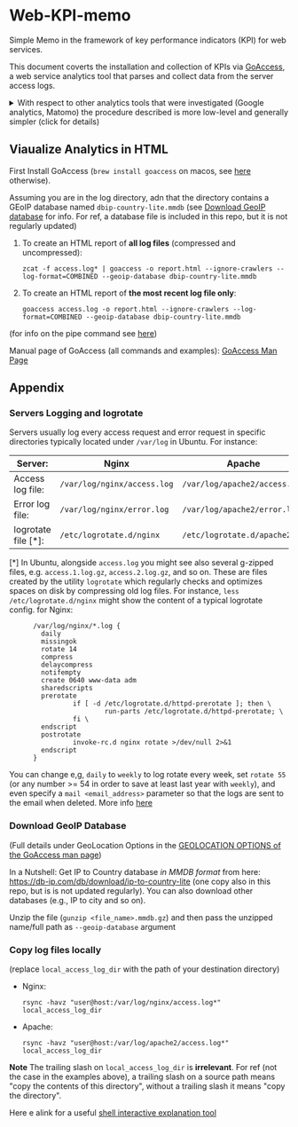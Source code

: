 # Web-KPI-memo

Simple Memo in the framework of key performance indicators (KPI) for web services.

This document coverts the installation and collection of KPIs via [GoAccess](https://goaccess.io/man), 
a web service analytics tool that parses and collect data from the server access logs.

<details>

   <summary>With respect to other analytics tools that were investigated (Google analytics, Matomo)
   the procedure described is more low-level and generally simpler (click for details)</summary>
   
   PROs:
   
   1. Privacy (or more in general, full control over what can be disseminated or not)
   
   2. No injection of JavaScript code in your hosted HTML, which in turn allows to:

      2a. Keep code and analytics separated

      2b. Track each request, not only HTML pages. In other words, we will be able to track access to URLs serving all possible data formats (e.g. RestFul APIs URLs)
   
   CONs:
   
   1. By tracking the server log and not single HTML pages, a lot of noise might be generated (e.g. by [web crawlers](https://en.wikipedia.org/wiki/Web_crawler)).
      Users will need to spend some time filtering this in the final report page
   
   2. In several cases, some knoweledge of server logs might be required (see e.g. `logorotate` below)

</details>


## Viaualize Analytics in HTML

First Install GoAccess (`brew install goaccess` on macos, see [here](https://goaccess.io/download) otherwise).

Assuming you are in the log directory, adn that the directory contains a GEoIP database named `dbip-country-lite.mmdb` (see [Download GeoIP database](download#geoip#database) for info.
For ref, a database file is included in this repo, but it is not regularly updated)

1. To create an HTML report of **all log files** (compressed and uncompressed):
   ```commandline
   zcat -f access.log* | goaccess -o report.html --ignore-crawlers --log-format=COMBINED --geoip-database dbip-country-lite.mmdb
   ```
2. To create an HTML report of **the most recent log file only**:
   ```commandline
   goaccess access.log -o report.html --ignore-crawlers --log-format=COMBINED --geoip-database dbip-country-lite.mmdb
   ```
(for info on the pipe command see [here](https://stackoverflow.com/a/39240021))

Manual page of GoAccess (all commands and examples): [GoAccess Man Page](https://goaccess.io/man)


## Appendix


### Servers Logging and logrotate


Servers usually log every access request and error request in specific directories
typically located under `/var/log` in Ubuntu. For instance:

| Server:             | Nginx                       | Apache                        |
|---------------------|-----------------------------|-------------------------------|
| Access log file:    | `/var/log/nginx/access.log` | `/var/log/apache2/access.log` |
| Error log file:     | `/var/log/nginx/error.log`  | `/var/log/apache2/error.log`  |
| logrotate file [*]: | `/etc/logrotate.d/nginx`    | `/etc/logrotate.d/apache2`    |


[*] In Ubuntu, alongside `access.log` you might see also several g-zipped files, e.g.
    `access.1.log.gz`, `access.2.log.gz`, and so on. These are files
    created by the utility `logrotate` which regularly checks
    and optimizes spaces on disk by compressing old log files.
    For instance, `less /etc/logrotate.d/nginx` might show the content of a typical logrotate config. for Nginx:
```
      /var/log/nginx/*.log {
        daily
        missingok
        rotate 14
        compress
        delaycompress
        notifempty
        create 0640 www-data adm
        sharedscripts
        prerotate
                if [ -d /etc/logrotate.d/httpd-prerotate ]; then \
                        run-parts /etc/logrotate.d/httpd-prerotate; \
                fi \
        endscript
        postrotate
                invoke-rc.d nginx rotate >/dev/null 2>&1
        endscript
      }
```

You can change e,g, `daily` to `weekly` to log rotate every week, set `rotate 55` (or any number >= 54 in order to save at least last year with `weekly`), and even specify a `mail <email_address>` parameter so that the logs are sent to the email when deleted. More info [here](https://linux.die.net/man/8/logrotate)


### Download GeoIP Database

(Full details under GeoLocation Options in the [GEOLOCATION OPTIONS of the GoAccess man page](https://goaccess.io/man))

In a Nutshell: Get IP to Country database *in MMDB format* from here: https://db-ip.com/db/download/ip-to-country-lite (one copy also in this repo, but is is not updated regularly).
You can also download other databases (e.g., IP to city and so on).

Unzip the file (`gunzip <file_name>.mmdb.gz`) and then pass the unzipped name/full path as `--geoip-database` argument 


### Copy log files locally

(replace `local_access_log_dir` with the path of your destination directory)

- Nginx:
  ```
  rsync -havz "user@host:/var/log/nginx/access.log*" local_access_log_dir
  ```
- Apache:
  ```
  rsync -havz "user@host:/var/log/apache2/access.log*" local_access_log_dir
  ```

**Note**
  The trailing slash on `local_access_log_dir` is **irrelevant**. 
  For ref (not the case in the examples above), a  trailing slash on a source path means "copy the contents of this directory", 
  without a trailing slash it means "copy the directory".

  Here e alink for a useful [shell interactive explanation tool](https://explainshell.com/explain?cmd=rsync+-havz+--delete+user%40remote.host%3A%2Fpath%2Fto%2Fcopy+%2Fpath%2Fto%2Flocal%2Fstorage)
